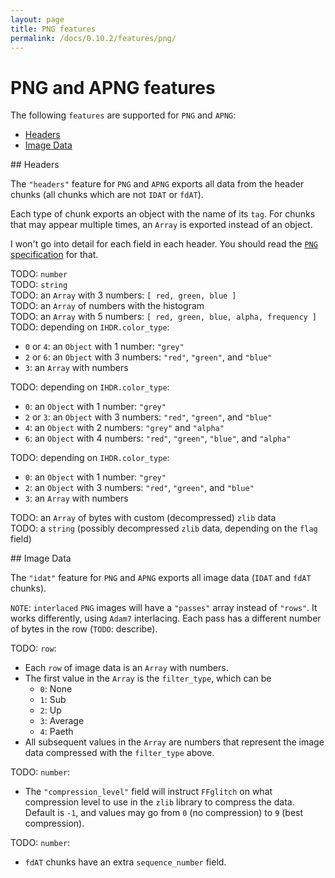```yaml
---
layout: page
title: PNG features
permalink: /docs/0.10.2/features/png/
---
```


# PNG and APNG features

The following `features` are supported for `PNG` and `APNG`:
* [Headers](#png-headers)
* [Image Data](#png-idat)

<!-------------------------------------------------------------------->
<div id="png-headers"></div>
## Headers

The `"headers"` feature for `PNG` and `APNG` exports all data from the
header chunks (all chunks which are not `IDAT` or `fdAT`).

Each type of chunk exports an object with the name of its `tag`.
For chunks that may appear multiple times, an `Array` is exported
instead of an object.

I won't go into detail for each field in each header.
You should read the [`PNG` specification](https://www.w3.org/TR/png-3/) for that.

<div id="png_headers_desc"></div>
<div id="png_headers_path"></div>

<span id="png_headers_number">TODO</span>: `number`<br />
<span id="png_headers_string">TODO</span>: `string`<br />
<span id="png_headers_rgb">TODO</span>: an `Array` with 3 numbers: `[ red, green, blue ]`<br />
<span id="png_headers_hist">TODO</span>: an `Array` of numbers with the histogram<br />
<span id="png_headers_splt_entry">TODO</span>: an `Array` with 5 numbers: `[ red, green, blue, alpha, frequency ]`<br />
<span id="png_headers_bkgd">TODO</span>: depending on `IHDR.color_type`:<br />
* `0` or `4`: an `Object` with 1 number: `"grey"`
* `2` or `6`: an `Object` with 3 numbers: `"red"`, `"green"`, and `"blue"`
* `3`: an `Array` with numbers

<span id="png_headers_sbit">TODO</span>: depending on `IHDR.color_type`:<br />
* `0`: an `Object` with 1 number: `"grey"`
* `2` or `3`: an `Object` with 3 numbers: `"red"`, `"green"`, and `"blue"`
* `4`: an `Object` with 2 numbers: `"grey"` and `"alpha"`
* `6`: an `Object` with 4 numbers: `"red"`, `"green"`, `"blue"`, and `"alpha"`

<span id="png_headers_trns">TODO</span>: depending on `IHDR.color_type`:<br />
* `0`: an `Object` with 1 number: `"grey"`
* `2`: an `Object` with 3 numbers: `"red"`, `"green"`, and `"blue"`
* `3`: an `Array` with numbers

<span id="png_headers_zdata">TODO</span>: an `Array` of bytes with custom (decompressed) `zlib` data<br />
<span id="png_headers_itext">TODO</span>: a `string` (possibly decompressed `zlib` data, depending on the `flag` field)<br />

<!-------------------------------------------------------------------->
<div id="png-idat"></div>
## Image Data

The `"idat"` feature for `PNG` and `APNG` exports all image data
(`IDAT` and `fdAT` chunks).

`NOTE`: `interlaced` `PNG` images will have a `"passes"` array instead of `"rows"`.
        It works differently, using `Adam7` interlacing.
        Each pass has a different number of bytes in the row (`TODO`: describe).

<div id="png_idat_desc"></div>
<div id="png_idat_path"></div>

<span id="png_idat_row">TODO</span>: `row`:<br />
* Each `row` of image data is an `Array` with numbers.
* The first value in the `Array` is the `filter_type`, which can be
  * `0`: None
  * `1`: Sub
  * `2`: Up
  * `3`: Average
  * `4`: Paeth
* All subsequent values in the `Array` are numbers that represent the
  image data compressed with the `filter_type` above.

<span id="png_idat_compression_level">TODO</span>: `number`:<br />
* The `"compression_level"` field will instruct `FFglitch` on what
  compression level to use in the `zlib` library to compress the data.
  Default is `-1`, and values may go from `0` (no compression) to `9` (best compression).

<span id="png_idat_sequence_number">TODO</span>: `number`:<br />
* `fdAT` chunks have an extra `sequence_number` field.

<!-------------------------------------------------------------------->
<script type="module" src="../png.js"></script>

